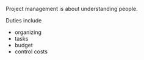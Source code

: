 
Project management is about understanding people.

Duties include
- organizing
- tasks
- budget
- control costs

